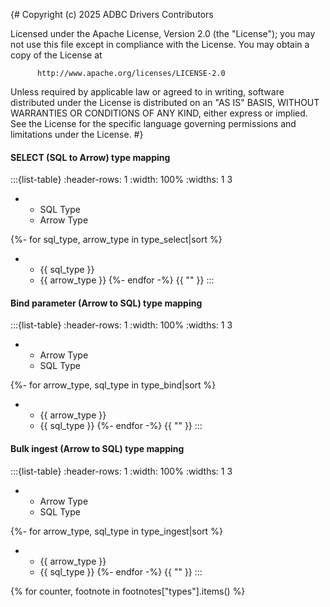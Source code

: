 {#
  Copyright (c) 2025 ADBC Drivers Contributors

  Licensed under the Apache License, Version 2.0 (the "License");
  you may not use this file except in compliance with the License.
  You may obtain a copy of the License at

          http://www.apache.org/licenses/LICENSE-2.0

  Unless required by applicable law or agreed to in writing, software
  distributed under the License is distributed on an "AS IS" BASIS,
  WITHOUT WARRANTIES OR CONDITIONS OF ANY KIND, either express or implied.
  See the License for the specific language governing permissions and
  limitations under the License.
#}

#### SELECT (SQL to Arrow) type mapping

:::{list-table}
:header-rows: 1
:width: 100%
:widths: 1 3

* - SQL Type
  - Arrow Type

{%- for sql_type, arrow_type in type_select|sort %}
* - {{ sql_type }}
  - {{ arrow_type }}
{%- endfor -%}
{{ "" }}
:::

#### Bind parameter (Arrow to SQL) type mapping

:::{list-table}
:header-rows: 1
:width: 100%
:widths: 1 3

* - Arrow Type
  - SQL Type

{%- for arrow_type, sql_type in type_bind|sort %}
* - {{ arrow_type }}
  - {{ sql_type }}
{%- endfor -%}
{{ "" }}
:::

#### Bulk ingest (Arrow to SQL) type mapping

:::{list-table}
:header-rows: 1
:width: 100%
:widths: 1 3

* - Arrow Type
  - SQL Type

{%- for arrow_type, sql_type in type_ingest|sort %}
* - {{ arrow_type }}
  - {{ sql_type }}
{%- endfor -%}
{{ "" }}
:::

{% for counter, footnote in footnotes["types"].items() %}
[^{{ counter }}]: {{ footnote }}
{% endfor %}
